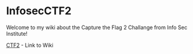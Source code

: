 # InfosecCTF2

Welcome to my wiki about the Capture the Flag 2 Challange from Info Sec Institute!

[CTF2](https://github.com/davidhasselt/InfosecCTF2/wiki) - Link to Wiki
